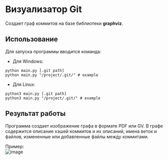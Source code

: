 # Визуализатор Git
Создает граф коммитов на базе библиотеки **graphviz**.
## Использование
Для запуска программы вводится команда:
* Для Windows:
```
python main.py [.git path]
python main.py "/project/.git/" # example
```
* Для Linux:
```
python3 main.py [.git path]
python3 main.py "/project/.git/" # example
```
## Результат работы
Программа создает изображение графа в формате PDF или GV. В графе содержится описание хэшей коммитов и их описаний, имена веток и файлов, измененные или добавленные файлы между коммитами.   

Пример:  
![image](https://github.com/user-attachments/assets/1f0882d2-b57e-4223-8433-14fdc2afb78a)
